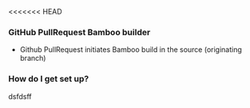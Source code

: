 <<<<<<< HEAD

### GitHub PullRequest Bamboo builder ###

* Github PullRequest initiates Bamboo build in the source (originating branch)


### How do I get set up? ###

dsfdsff

